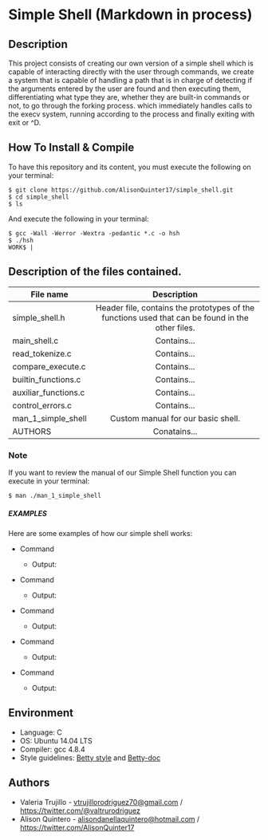 # Simple Shell (Markdown in process)

## Description

This project consists of creating our own version of a simple shell which is capable of interacting directly with the user through commands, we
create a system that is capable of handling a path that is in charge
of detecting if the arguments entered by the user are found and then
executing them, differentiating what type they are, whether they are
built-in commands or not, to go through the forking process. which
immediately handles calls to the execv system, running according to
the process and finally exiting with exit or ^D.

## How To Install & Compile ##
To have this repository and its content, you must execute the following on
your terminal:
~~~
$ git clone https://github.com/AlisonQuinter17/simple_shell.git
$ cd simple_shell
$ ls
~~~

And execute the following in your terminal:
~~~
$ gcc -Wall -Werror -Wextra -pedantic *.c -o hsh
$ ./hsh
WORK$ |
~~~

## Description of the files contained. ##

| File  name   | Description   |
| ------------- |:-------------:|
| simple_shell.h | Header file, contains the prototypes of the functions used that can be found in the other files. |
| main_shell.c      | Contains...|
| read_tokenize.c    | Contains... |
| compare_execute.c    | Contains...|
| builtin_functions.c | Contains...|
| auxiliar_functions.c | Contains...|
| control_errors.c | Contains...|
| man_1_simple_shell   | Custom manual for our basic shell.|
| AUTHORS   | Conatains...|

### Note ###
If you want to review the manual of our Simple Shell function you can execute
in your terminal:
~~~
$ man ./man_1_simple_shell
~~~

##### EXAMPLES #####
Here are some examples of how our simple shell works:

- Command
  + Output:

- Command
  + Output:

- Command
  + Output:

- Command
  + Output:

- Command
  + Output:

## Environment ##
* Language: C
* OS: Ubuntu 14.04 LTS
* Compiler: gcc 4.8.4
* Style guidelines: [Betty style](https://github.com/holbertonschool/Betty/wiki)
and
[Betty-doc](https://github.com/holbertonschool/Betty/blob/master/betty-doc.pl)

## Authors

- Valeria Trujillo - vtrujillorodriguez70@gmail.com / https://twitter.com/@valtrurodriguez
- Alison Quintero - alisondanellaquintero@hotmail.com / https://twitter.com/AlisonQuinter17
